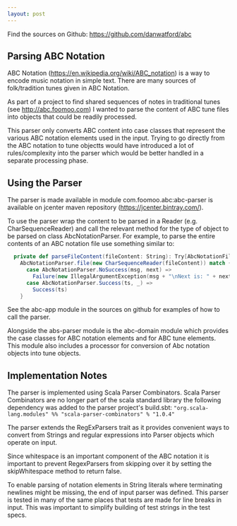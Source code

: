```yaml
---
layout: post
---
```


Find the sources on Github: <https://github.com/danwatford/abc>

## Parsing ABC Notation

ABC Notation (<https://en.wikipedia.org/wiki/ABC_notation>) is a way to encode music notation in simple text. There are many sources of folk/tradition tunes given in ABC Notation.

As part of a project to find shared sequences of notes in traditional tunes (see <http://abc.foomoo.com>) I wanted to parse the content of ABC tune files into objects that could be readily processed.

This parser only converts ABC content into case classes that represent the various ABC notation elements used in the input. Trying to go directly from the ABC notation to tune objectts would have introduced a lot of rules/complexity into the parser which would be better handled in a separate processing phase.

## Using the Parser

The parser is made available in module com.foomoo.abc:abc-parser is available on jcenter maven repository (<https://jcenter.bintray.com/>).

To use the parser wrap the content to be parsed in a Reader (e.g. CharSequenceReader) and call the relevant method for the type of object to be parsed on class AbcNotationParser.
For example, to parse the entire contents of an ABC notation file use something similar to:
```scala
  private def parseFileContent(fileContent: String): Try[AbcNotationFile] =
    AbcNotationParser.file(new CharSequenceReader(fileContent)) match {
      case AbcNotationParser.NoSuccess(msg, next) =>
        Failure(new IllegalArgumentException(msg + "\nNext is: " + next.pos))
      case AbcNotationParser.Success(ts, _) =>
        Success(ts)
    }
```
See the abc-app module in the sources on github for examples of how to call the parser.

Alongside the abs-parser module is the abc-domain module which provides the case classes for ABC notation elements and for ABC tune elements. This module also includes a processor for conversion of Abc notation objects into tune objects.

## Implementation Notes

The parser is implemented using Scala Parser Combinators. Scala Parser Combinators are no longer part of the scala standard library the following dependency was added to the parser project's build.sbt:
  `"org.scala-lang.modules" %% "scala-parser-combinators" % "1.0.4"`
  
The parser extends the RegExParsers trait as it provides convenient ways to convert from Strings and regular expressions into Parser objects which operate on input.

Since whitespace is an important component of the ABC notation it is important to prevent RegexParsers from skipping over it by setting the skipWhitespace method to return false.

To enable parsing of notation elements in String literals where terminating newlines might be missing, the end of input parser was defined. This parser is tested in many of the same places that tests are made for line breaks in input.
This was important to simplify building of test strings in the test specs.


